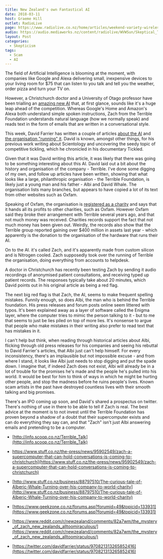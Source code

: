 ```yaml
---
title: New Zealand's own Fantastical AI
date: 2018-03-11
host: Graeme Hill
outlet: RadioLive
page: https://www.radiolive.co.nz/home/articles/weekend-variety-wireless/2018/03/skeptical-thoughts--artificial-intelligence.html
audio: https://audio.mediaworks.nz/content/radiolive/WVWSun/Skeptical_Thoughts_11_03_18.mp3
layout: Post
categories:
  - Skepticism
tags:
  - Scam
  - AI
---
```


The field of Artificial Intelligence is blooming at the moment, with companies like Google and Alexa delivering small, inexpensive devices to your living room for $75 that can listen to you talk and tell you the weather, order pizza and turn your TV on.

<!-- more -->

However, a Christchurch doctor and a University of Otago professor have been trialling an [amazing new AI](https://www.stuff.co.nz/national/102062565/hunting-the-whale-a-supercomputer-inventors-dubious-trail) that, at first glance, sounds like it's a huge leap ahead of the competition. Whereas Google's Home and Amazon's Alexa both understand simple spoken instructions, Zach from the Terrible Foundation understands natural language (how we normally speak) and reads text in the form of emails that are written in a conversational style.

This week, David Farrier has written a couple of articles [about the AI](https://thespinoff.co.nz/the-best-of/06-03-2018/the-mystery-of-zach-new-zealands-all-too-miraculous-medical-ai/) and [the organisation "running" it](https://thespinoff.co.nz/the-best-of/09-03-2018/the-mystery-of-zach-the-miracle-ai-continued-it-all-just-gets-terribler/). David is known, amongst other things, for his previous work writing about Scientology and uncovering the seedy topic of competitive tickling, which he chronicled in his documentary Tickled.

Given that it was David writing this article, it was likely that there was going to be something interesting about this AI. David laid out a bit about the history and organisation of the company - Terrible. I've done some digging of my own, and follow up articles have been written, showing that what looks like a large, philanthropic organisation - the Terrible Foundation, is likely just a young man and his father - Albi and David Whale. The organisation lists many branches, but appears to have copied a lot of its text from other websites such as Oxfam.

Speaking of Oxfam, the organisation is [registered as a charity](http://www.stuff.co.nz/business/88797510/The-curious-tale-of-Alberic-Whale-Turning-over-his-company-to-world-charity) and says that it hands all its profits to other charities, such as Oxfam. However Oxfam said they broke their arrangement with Terrible several years ago, and that not much money was received. Charities records support the fact that not much money has been given out. Weirdly, the records also show that the Terrible group reported gaining over $400 million in assets last year - which apparently is the donation to the organisation of the hardware that runs their AI.

On to the AI. it's called Zach, and it's apparently made from custom silicon and is Nitrogen cooled. Zach supposedly took over the running of Terrible the organisation, doing everything from accounts to helpdesk.

A doctor in Christchurch has recently been testing Zach by sending it audio recordings of anonymised patient consultations, and receiving typed up patient records. The responses typically take about 20 minutes, which David points out in his original article as being a red flag.

The next big red flag is that Zach, the AI, seems to make frequent spelling mistakes. Funnily enough, so does Albi, the man who is behind the Terrible foundation. His press releases and forum posts online seem littered with typos. It's been explained away as a layer of software called the Enigma layer, where the computer tries to mimic the person talking to it - but to me that seems to just be lies piled on top of more lies. It's nonsense to argue that people who make mistakes in their writing also prefer to read text that has mistakes in it.

I can't help but think, when reading through historical articles about Albi, flicking through old press releases for his companies and seeing his rebuttal to David Farrier's articles, that Albi just can't help himself. For every inconsistency, there's an implausible but not impossible excuse - and from where I stand, it looks like Albi just needs to stop digging and put the spade down. I imagine that, if indeed Zach does not exist, Albi will already be in a lot of trouble for the promises he's made and the people he's pulled into his world. It would be best for him to think of ways in which he might be hurting other people, and stop the madness before he ruins people's lives. Known scam artists in the past have destroyed countless lives with their smooth talking and big promises.

There's an IPO coming up soon, and David's shared a prospectus on twitter. There's nothing of use in there to be able to tell if Zach is real. The best advice at the moment is to not invest until the Terrible Foundation has proven beyond a shadow of a doubt that their supercomputer exists and can do everything they say can, and that "Zach" isn't just Albi answering emails and pretending to be a computer.

- [http://info.scoop.co.nz/Terrible_Talk](http://info.scoop.co.nz/Terrible_Talk)

- https://www.stuff.co.nz/the-press/news/95902549/zach-a-supercomputer-that-can-hold-conversations-is-coming-to-christchurch](https://www.stuff.co.nz/the-press/news/95902549/zach-a-supercomputer-that-can-hold-conversations-is-coming-to-christchurch)
- [http://www.stuff.co.nz/business/88797510/The-curious-tale-of-Alberic-Whale-Turning-over-his-company-to-world-charity](http://www.stuff.co.nz/business/88797510/The-curious-tale-of-Alberic-Whale-Turning-over-his-company-to-world-charity)
- [https://www.geekzone.co.nz/forums.asp?forumid=49&topicid=133931](https://www.geekzone.co.nz/forums.asp?forumid=49&topicid=133931)
- [https://www.reddit.com/r/newzealand/comments/82a7wm/the_mystery_of_zach_new_zealands_alltoomiraculous/](https://www.reddit.com/r/newzealand/comments/82a7wm/the_mystery_of_zach_new_zealands_alltoomiraculous/)
- [https://twitter.com/davidfarrier/status/970821313265852416](https://twitter.com/davidfarrier/status/970821313265852416)
